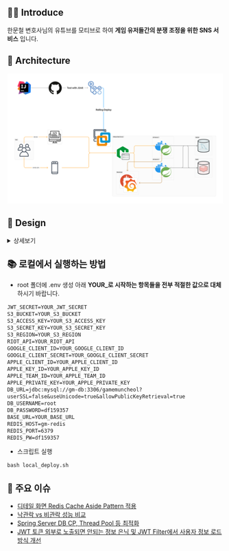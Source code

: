 ## 💁‍♂️ Introduce 

한문철 변호사님의 유튜브를 모티브로 하여 **게임 유저들간의 분쟁 조정을 위한 SNS 서비스** 입니다.

## 🏢 Architecture

![](./img/infra-architecture.png)

## 🎨 Design

<details>
<summary>상세보기</summary>

- 메인 화면 

<img src="./img/main.png" width="100%" />

- 회원가입 화면 

<img src="./img/signup.png" width="100%" />

- 게시물 업로드 화면

<img src="./img/post-upload.png" width="100%" />

- 게시물 상세 화면

<img src="./img/post-detail-page.png" width="100%" />
  
</details>

## 📚 로컬에서 실행하는 방법

- root 폴더에 .env 생성 아래 **YOUR_로 시작하는 항목들을 전부 적절한 값으로 대체**하시기 바랍니다.

```console
JWT_SECRET=YOUR_JWT_SECRET
S3_BUCKET=YOUR_S3_BUCKET
S3_ACCESS_KEY=YOUR_S3_ACCESS_KEY
S3_SECRET_KEY=YOUR_S3_SECRET_KEY
S3_REGION=YOUR_S3_REGION
RIOT_API=YOUR_RIOT_API
GOOGLE_CLIENT_ID=YOUR_GOOGLE_CLIENT_ID
GOOGLE_CLIENT_SECRET=YOUR_GOOGLE_CLIENT_SECRET
APPLE_CLIENT_ID=YOUR_APPLE_CLIENT_ID
APPLE_KEY_ID=YOUR_APPLE_KEY_ID
APPLE_TEAM_ID=YOUR_APPLE_TEAM_ID
APPLE_PRIVATE_KEY=YOUR_APPLE_PRIVATE_KEY
DB_URL=jdbc:mysql://gm-db:3306/gamemuncheol?userSSL=false&useUnicode=true&allowPublicKeyRetrieval=true
DB_USERNAME=root
DB_PASSWORD=df159357
BASE_URL=YOUR_BASE_URL
REDIS_HOST=gm-redis
REDIS_PORT=6379
REDIS_PW=df159357
```

- 스크립트 실행

```console
bash local_deploy.sh
```

## 🚨 주요 이슈

- [디테일 화면 Redis Cache Aside Pattern 적용](https://github.com/gamemuncheol/gamemuncheol-api/issues/155)
- [낙관락 vs 비관락 성능 비교](https://github.com/gamemuncheol/gamemuncheol-api/issues/192)
- [Spring Server DB CP, Thread Pool 등 최적화](https://github.com/gamemuncheol/gamemuncheol-api/issues/180)
- [JWT 토큰 외부로 노출되면 안되는 정보 은닉 및 JWT Filter에서 사용자 정보 로드 방식 개선](https://github.com/gamemuncheol/gamemuncheol-api/issues/167)
